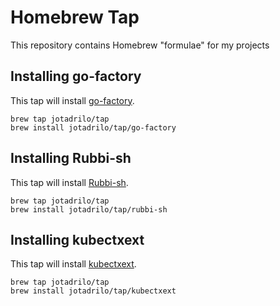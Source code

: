 # Homebrew Tap
This repository contains Homebrew "formulae" for my projects

## Installing go-factory

This tap will install [go-factory](https://github.com/jotadrilo/go-factory).

```
brew tap jotadrilo/tap
brew install jotadrilo/tap/go-factory
```

## Installing Rubbi-sh

This tap will install [Rubbi-sh](https://github.com/jotadrilo/rubbi-sh).

```
brew tap jotadrilo/tap
brew install jotadrilo/tap/rubbi-sh
```

## Installing kubectxext

This tap will install [kubectxext](https://github.com/jotadrilo/kubectxext).

```
brew tap jotadrilo/tap
brew install jotadrilo/tap/kubectxext
```
